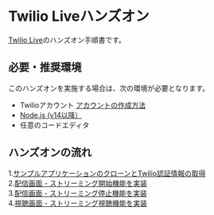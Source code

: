 # Twilio Liveハンズオン

[Twilio Live](https://www.twilio.com/live)のハンズオン手順書です。

## 必要・推奨環境
このハンズオンを実施する場合は、次の環境が必要となります。

- Twilioアカウント [アカウントの作成方法](https://www.twilio.com/blog/how-to-create-twilio-account-jp)
- [Node.js (v14以降）](https://nodejs.org/ja/)
- 任意のコードエディタ

## ハンズオンの流れ

1.[サンプルアプリケーションのクローンとTwilio認証情報の取得](docs/01-Prep-Environment/00-Overview.md)  
2.[配信画面 - ストリーミング開始機能を実装](docs/02-Streamer-Create-Broadcast/00-Overview.md)  
3.[配信画面 - ストリーミング停止機能を実装](docs/03-Streamer-Stop-Broadcast/00-Overview.md)  
4.[視聴画面 - ストリーミング視聴機能を実装](docs/04-Player-Join-Streaming/00-Overview.md)  

